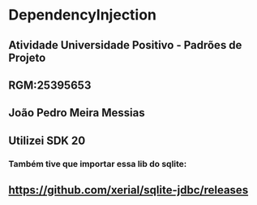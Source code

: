 # DependencyInjection
## Atividade Universidade Positivo - Padrões de Projeto

## RGM:25395653
## João Pedro Meira Messias
## Utilizei SDK 20
### Também tive que importar essa lib do sqlite:
## https://github.com/xerial/sqlite-jdbc/releases

